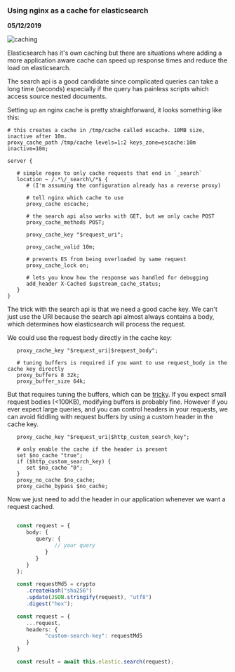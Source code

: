 ### Using nginx as a cache for elasticsearch

__05/12/2019__

![caching](https://imgs.xkcd.com/comics/the_cloud.png)

Elasticsearch has it's own caching but there are situations where adding a more application aware cache
can speed up response times and reduce the load on elasticsearch.

The search api is a good candidate since complicated queries can take a long time (seconds)
especially if the query has painless scripts which access source nested documents.

Setting up an nginx cache is pretty straightforward, it looks something like this:

```nginx
# this creates a cache in /tmp/cache called escache. 10MB size, inactive after 10m.
proxy_cache_path /tmp/cache levels=1:2 keys_zone=escache:10m inactive=10m;

server {

   # simple regex to only cache requests that end in `_search`
   location ~ /.*\/_search\/*$ {
      # (I'm assuming the configuration already has a reverse proxy)

      # tell nginx which cache to use
      proxy_cache escache;

      # the search api also works with GET, but we only cache POST
      proxy_cache_methods POST;

      proxy_cache_key "$request_uri";

      proxy_cache_valid 10m;

      # prevents ES from being overloaded by same request
      proxy_cache_lock on;

      # lets you know how the response was handled for debugging
      add_header X-Cached $upstream_cache_status;
   }
}
```

The trick with the search api is that we need a good cache key.
We can't just use the URI because the search api almost always contains a body, which determines how elasticsearch will process the request.

We could use the request body directly in the cache key:

```nginx
   proxy_cache_key "$request_uri|$request_body";

   # tuning buffers is required if you want to use request_body in the cache key directly
   proxy_buffers 8 32k;
   proxy_buffer_size 64k;
```

But that requires tuning the buffers, which can be [tricky](https://www.getpagespeed.com/server-setup/nginx/tuning-proxy_buffer_size-in-nginx).
If you expect small request bodies (<100KB), modifying buffers is probably fine.
However if you ever expect large queries, and you can control headers in your requests, we can avoid fiddling with request buffers by using a custom header in the cache key.

```nginx
   proxy_cache_key "$request_uri|$http_custom_search_key";

   # only enable the cache if the header is present
   set $no_cache "true";
   if ($http_custom_search_key) {
      set $no_cache "0";
   }
   proxy_no_cache $no_cache;
   proxy_cache_bypass $no_cache;
```

Now we just need to add the header in our application whenever we want a request cached.

```typescript

   const request = {
      body: {
         query: {
               // your query
            }
         }
      }
   };

   const requestMd5 = crypto
      .createHash("sha256")
      .update(JSON.stringify(request), "utf8")
      .digest("hex");

   const request = {
      ...request,
      headers: {
            "custom-search-key": requestMd5
      }
   }

   const result = await this.elastic.search(request);
```
